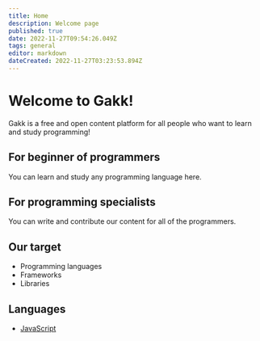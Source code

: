 ```yaml
---
title: Home
description: Welcome page
published: true
date: 2022-11-27T09:54:26.049Z
tags: general
editor: markdown
dateCreated: 2022-11-27T03:23:53.894Z
---
```


# Welcome to Gakk!

Gakk is a free and open content platform for all people who want to learn and study programming!

## For beginner of programmers

You can learn and study any programming language here.

## For programming specialists

You can write and contribute our content for all of the programmers.

## Our target

- Programming languages
- Frameworks
- Libraries

## Languages

- [JavaScript](./Languages/JavaScript)
